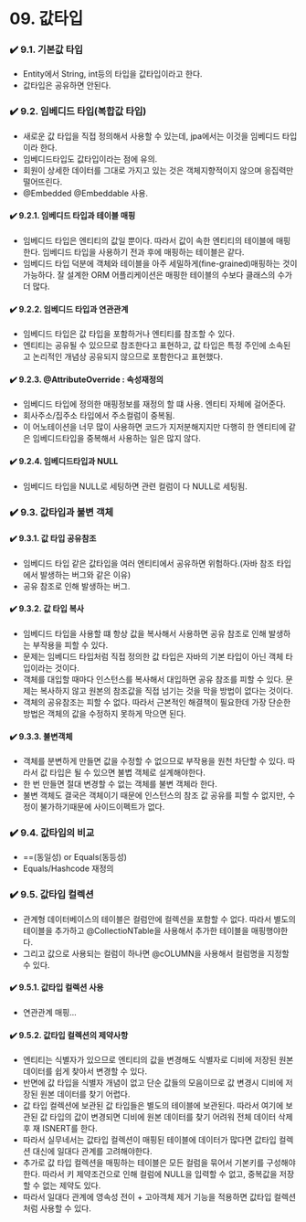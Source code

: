 # 09. 값타입

### ✔️ 9.1. 기본값 타입
- Entity에서 String, int등의 타입을 값타입이라고 한다.
- 값타입은 공유하면 안된다.
### ✔️ 9.2. 임베디드 타입(복합값 타입)
- 새로운 값 타입을 직접 정의해서 사용할 수 있는데, jpa에서는 이것을 임베디드 타입이라 한다. 
- 임베디드타입도 값타입이라는 점에 유의.
- 회원이 상세한 데이터를 그대로 가지고 있는 것은 객체지향적이지 않으며 응집력만 떨어뜨린다. 
- @Embedded @Embeddable 사용.
#### ✔️ 9.2.1. 임베디드 타입과 테이블 매핑
- 임베디드 타입은 엔티티의 값일 뿐이다. 따라서 값이 속한 엔티티의 테이블에 매핑한다. 임베디드 타입을 사용하기 전과 후에 매핑하는 테이블은 같다.
- 임베디드 타입 덕분에 객체와 테이블을 아주 세밀하게(fine-grained)매핑하는 것이 가능하다. 잘 설계한 ORM 어플리케이션은 매핑한 테이블의 수보다 클래스의 수가 더 많다.

#### ✔️ 9.2.2. 임베디드 타입과 연관관계
- 임베디드 타입은 값 타입을 포함하거나 엔티티를 참조할 수 있다.
- 엔티티는 공유될 수 있으므로 참조한다고 표현하고, 값 타입은 특정 주인에 소속된고 논리적인 개념상 공유되지 않으므로 포함한다고 표현했다.

#### ✔️ 9.2.3. @AttributeOverride : 속성재정의
- 임베디드 타입에 정의한 매핑정보를 재정의 할 떄 사용. 엔티티 자체에 걸어준다.
- 회사주소/집주소 타입에서 주소컬럼이 중복됨.
- 이 어노테이션을 너무 많이 사용하면 코드가 지저분해지지만 다행히 한 엔티티에 같은 임베디드타입을 중복해서 사용하는 일은 많지 않다.

#### ✔️ 9.2.4. 임베디드타입과 NULL
- 임베디드 타입을 NULL로 세팅하면 관련 컬럼이 다 NULL로 세팅됨.

### ✔️ 9.3. 값타입과 불변 객체
#### ✔️ 9.3.1. 값 타입 공유참조
- 임베디드 타입 같은 값타입을 여러 엔티티에서 공유하면 위험하다.(자바 참조 타입에서 발생하는 버그와 같은 이유)
- 공유 참조로 인해 발생하는 버그.

#### ✔️ 9.3.2. 값 타입 복사
- 임베디드 타입을 사용할 떄 항상 값을 복사해서 사용하면 공유 참조로 인해 발생하는 부작용을 피할 수 있다.
- 문제는 임베디드 타입처럼 직접 정의한 값 타입은 자바의 기본 타입이 아닌 객체 타입이라는 것이다.
- 객체를 대입할 때마다 인스턴스를 복사해서 대입하면 공유 참조를 피할 수 있다. 문제는 복사하지 않고 원본의 참조값을 직접 넘기는 것을 막을 방법이 없다는 것이다.
- 객체의 공유참조는 피할 수 없다. 따라서 근본적인 해결책이 필요한데 가장 단순한 방법은 객체의 값을 수정하지 못하게 막으면 된다.

#### ✔️ 9.3.3.  불변객체
- 객체를 분변하게 만들면 값을 수정할 수 없으므로 부작용을 원천 차단할 수 있다. 따라서 값 타입은 될 수 있으면 불볍 객체로 설계해야한다. 
- 한 번 만들면 절대 변경할 수 없는 객체를 불변 객체라 한다.
- 불변 객체도 결국은 객체이기 때문에 인스턴스의 참조 값 공유를 피할 수 없지만, 수정이 불가하기때문에 사이드이펙트가 없다.


### ✔️ 9.4. 값타입의 비교
- ==(동일성) or Equals(동등성)
- Equals/Hashcode 재정의

### ✔️ 9.5. 값타입 컬렉션
- 관계형 데이터베이스의 테이블은 컬럼안에 컬렉션을 포함할 수 없다. 따라서 별도의 테이블을 추가하고 @CollectioNTable을 사용해서 추가한 테이블을 매핑행야한다.
- 그리고 값으로 사용되는 컬럼이 하나면 @cOLUMN을 사용해서 컬럼명을 지정할 수 있다.

#### ✔️ 9.5.1. 값타입 컬렉션 사용
- 연관관계 매핑...
  
#### ✔️ 9.5.2. 값타입 컬렉션의 제약사항
- 엔티티는 식별자가 있으므로 엔티티의 값을 변경해도 식별자로 디비에 저장된 원본 데이터를 쉽게 찾아서 변경할 수 있다.
-  반면에 값 타입을 식별자 개념이 없고 단순 값들의 모음이므로 값 변경시 디비에 저장된 원본 데이터를 찾기 어렵다.
-  값 타입 컬렉션에 보관된 값 타입들은 별도의 테이블에 보관된다. 따라서 여기에 보관된 값 타입의 값이 변경되면 디비에 원본 데이터를 찾기 어려워 전체 데이터 삭제 후 재 ISNERT를 한다.
-  따라서 실무네서는 값타입 컬렉션이 매핑된 테이블에 데이터가 많다면 값타입 컬렉션 대신에 일대다 관계를 고려해야한다.
-  추가로 값 타입 컬렉션을 매핑하는 테이블은 모든 컬럼을 묶어서 기본키를 구성해야한다. 따라서 키 제약조건으로 인해 컬럼에 NULL을 입력할 수 없고, 중복값을 저장할 수 없는 제약도 있다.
-  따라서 일대다 관계에 영속성 전이 + 고아객체 제거 기능을 적용하면 값타입 컬렉션처럼 사용할 수 있다.